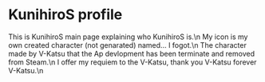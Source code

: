 # KunihiroS profile
This is KunihiroS main page explaining who KunihiroS is.\n
My icon is my own created character (not genarated) named... I fogot.\n
The character made by V-Katsu that the Ap devlopment has been terminate and removed from Steam.\n
I offer my requiem to the V-Katsu, thank you V-Katsu forever V-Katsu.\n
